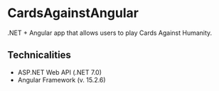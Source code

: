 # CardsAgainstAngular

.NET + Angular app that allows users to play Cards Against Humanity.

## Technicalities
- ASP.NET Web API (.NET 7.0)
- Angular Framework (v. 15.2.6)
